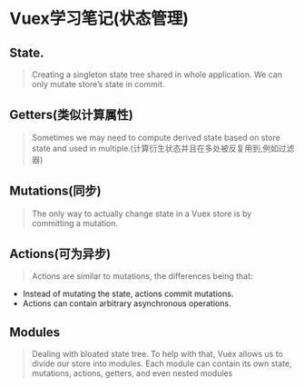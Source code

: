 # Vuex学习笔记(状态管理)

## State. 
> Creating a singleton state tree shared in whole application. We can only mutate store’s state in commit.

## Getters(类似计算属性)
> Sometimes we may need to compute derived state based on store state and used in multiple.(计算衍生状态并且在多处被反复用到,例如过滤器)

## Mutations(同步)
> The only way to actually change state in a Vuex store is by committing a mutation.

## Actions(可为异步)
> Actions are similar to mutations, the differences being that:
* Instead of mutating the state, actions commit mutations.
* Actions can contain arbitrary asynchronous operations.

## Modules
> Dealing with bloated state tree.
To help with that, Vuex allows us to divide our store into modules. Each module can contain its own state, mutations, actions, getters, and even nested modules
